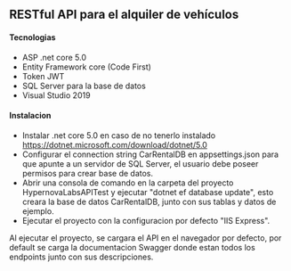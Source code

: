 ﻿## RESTful API para el alquiler de vehículos

#### Tecnologias
* ASP .net core 5.0
* Entity Framework core (Code First)
* Token JWT
* SQL Server para la base de datos
* Visual Studio 2019

#### Instalacion
* Instalar .net core 5.0 en caso de no tenerlo instalado https://dotnet.microsoft.com/download/dotnet/5.0
* Configurar el connection string CarRentalDB en appsettings.json para que apunte a un servidor de SQL Server, el usuario debe poseer permisos para crear base de datos.
* Abrir una consola de comando en la carpeta del proyecto HypernovaLabsAPITest y ejecutar "dotnet ef database update", esto creara la base de datos CarRentalDB, junto con sus tablas y datos de ejemplo.
* Ejecutar el proyecto con la configuracion por defecto "IIS Express".

Al ejecutar el proyecto, se cargara el API en el navegador por defecto, por default se carga la documentacion Swagger donde estan todos los endpoints junto con sus descripciones.